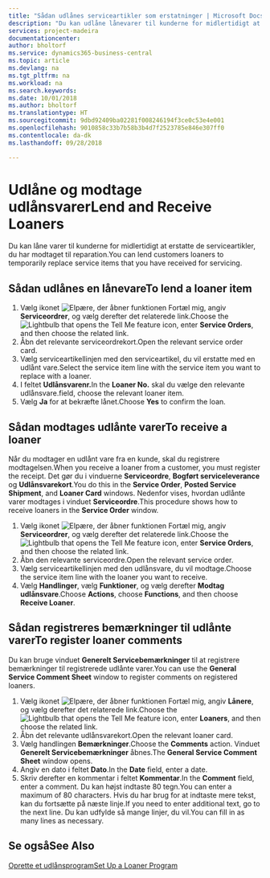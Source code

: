 ```yaml
---
title: "Sådan udlånes serviceartikler som erstatninger | Microsoft Docs"
description: "Du kan udlåne lånevarer til kunderne for midlertidigt at erstatte de serviceartikler, du har modtaget til reparation."
services: project-madeira
documentationcenter: 
author: bholtorf
ms.service: dynamics365-business-central
ms.topic: article
ms.devlang: na
ms.tgt_pltfrm: na
ms.workload: na
ms.search.keywords: 
ms.date: 10/01/2018
ms.author: bholtorf
ms.translationtype: HT
ms.sourcegitcommit: 9dbd92409ba02281f008246194f3ce0c53e4e001
ms.openlocfilehash: 9010858c33b7b58b3b4d7f2523785e846e307ff0
ms.contentlocale: da-dk
ms.lasthandoff: 09/28/2018

---
```

# <a name="lend-and-receive-loaners"></a><span data-ttu-id="fe5fb-103">Udlåne og modtage udlånsvarer</span><span class="sxs-lookup"><span data-stu-id="fe5fb-103">Lend and Receive Loaners</span></span>
<span data-ttu-id="fe5fb-104">Du kan låne varer til kunderne for midlertidigt at erstatte de serviceartikler, du har modtaget til reparation.</span><span class="sxs-lookup"><span data-stu-id="fe5fb-104">You can lend customers loaners to temporarily replace service items that you have received for servicing.</span></span>  
  
## <a name="to-lend-a-loaner-item"></a><span data-ttu-id="fe5fb-105">Sådan udlånes en lånevare</span><span class="sxs-lookup"><span data-stu-id="fe5fb-105">To lend a loaner item</span></span>    
1. <span data-ttu-id="fe5fb-106">Vælg ikonet ![Elpære, der åbner funktionen Fortæl mig](media/ui-search/search_small.png "Fortæl mig, hvad du vil foretage dig"), angiv **Serviceordrer**, og vælg derefter det relaterede link.</span><span class="sxs-lookup"><span data-stu-id="fe5fb-106">Choose the ![Lightbulb that opens the Tell Me feature](media/ui-search/search_small.png "Tell me what you want to do") icon, enter **Service Orders**, and then choose the related link.</span></span>  
2. <span data-ttu-id="fe5fb-107">Åbn det relevante serviceordrekort.</span><span class="sxs-lookup"><span data-stu-id="fe5fb-107">Open the relevant service order card.</span></span>  
3. <span data-ttu-id="fe5fb-108">Vælg serviceartikellinjen med den serviceartikel, du vil erstatte med en udlånt vare.</span><span class="sxs-lookup"><span data-stu-id="fe5fb-108">Select the service item line with the service item you want to replace with a loaner.</span></span>  
4. <span data-ttu-id="fe5fb-109">I feltet **Udlånsvarenr.**</span><span class="sxs-lookup"><span data-stu-id="fe5fb-109">In the **Loaner No.**</span></span> <span data-ttu-id="fe5fb-110">skal du vælge den relevante udlånsvare.</span><span class="sxs-lookup"><span data-stu-id="fe5fb-110">field, choose the relevant loaner item.</span></span>  
5. <span data-ttu-id="fe5fb-111">Vælg **Ja** for at bekræfte lånet.</span><span class="sxs-lookup"><span data-stu-id="fe5fb-111">Choose **Yes** to confirm the loan.</span></span>  

## <a name="to-receive-a-loaner"></a><span data-ttu-id="fe5fb-112">Sådan modtages udlånte varer</span><span class="sxs-lookup"><span data-stu-id="fe5fb-112">To receive a loaner</span></span>  
<span data-ttu-id="fe5fb-113">Når du modtager en udlånt vare fra en kunde, skal du registrere modtagelsen.</span><span class="sxs-lookup"><span data-stu-id="fe5fb-113">When you receive a loaner from a customer, you must register the receipt.</span></span> <span data-ttu-id="fe5fb-114">Det gør du i vinduerne **Serviceordre**, **Bogført serviceleverance** og **Udlånsvarekort**.</span><span class="sxs-lookup"><span data-stu-id="fe5fb-114">You do this in the **Service Order**, **Posted Service Shipment**, and **Loaner Card** windows.</span></span> <span data-ttu-id="fe5fb-115">Nedenfor vises, hvordan udlånte varer modtages i vinduet **Serviceordre**.</span><span class="sxs-lookup"><span data-stu-id="fe5fb-115">This procedure shows how to receive loaners in the **Service Order** window.</span></span>  
  
1. <span data-ttu-id="fe5fb-116">Vælg ikonet ![Elpære, der åbner funktionen Fortæl mig](media/ui-search/search_small.png "Fortæl mig, hvad du vil foretage dig"), angiv **Serviceordrer**, og vælg derefter det relaterede link.</span><span class="sxs-lookup"><span data-stu-id="fe5fb-116">Choose the ![Lightbulb that opens the Tell Me feature](media/ui-search/search_small.png "Tell me what you want to do") icon, enter **Service Orders**, and then choose the related link.</span></span>  
2. <span data-ttu-id="fe5fb-117">Åbn den relevante serviceordre.</span><span class="sxs-lookup"><span data-stu-id="fe5fb-117">Open the relevant service order.</span></span>  
3. <span data-ttu-id="fe5fb-118">Vælg serviceartikellinjen med den udlånsvare, du vil modtage.</span><span class="sxs-lookup"><span data-stu-id="fe5fb-118">Choose the service item line with the loaner you want to receive.</span></span>  
4. <span data-ttu-id="fe5fb-119">Vælg **Handlinger**, vælg **Funktioner**, og vælg derefter **Modtag udlånsvare**.</span><span class="sxs-lookup"><span data-stu-id="fe5fb-119">Choose **Actions**, choose **Functions**, and then choose **Receive Loaner**.</span></span>  

## <a name="to-register-loaner-comments"></a><span data-ttu-id="fe5fb-120">Sådan registreres bemærkninger til udlånte varer</span><span class="sxs-lookup"><span data-stu-id="fe5fb-120">To register loaner comments</span></span>  
<span data-ttu-id="fe5fb-121">Du kan bruge vinduet **Generelt Servicebemærkninger** til at registrere bemærkninger til registrerede udlånte varer.</span><span class="sxs-lookup"><span data-stu-id="fe5fb-121">You can use the **General Service Comment Sheet** window to register comments on registered loaners.</span></span>  
  
1. <span data-ttu-id="fe5fb-122">Vælg ikonet ![Elpære, der åbner funktionen Fortæl mig](media/ui-search/search_small.png "Fortæl mig, hvad du vil foretage dig"), angiv **Lånere**, og vælg derefter det relaterede link.</span><span class="sxs-lookup"><span data-stu-id="fe5fb-122">Choose the ![Lightbulb that opens the Tell Me feature](media/ui-search/search_small.png "Tell me what you want to do") icon, enter **Loaners**, and then choose the related link.</span></span>  
2. <span data-ttu-id="fe5fb-123">Åbn det relevante udlånsvarekort.</span><span class="sxs-lookup"><span data-stu-id="fe5fb-123">Open the relevant loaner card.</span></span>  
3. <span data-ttu-id="fe5fb-124">Vælg handlingen **Bemærkninger**.</span><span class="sxs-lookup"><span data-stu-id="fe5fb-124">Choose the **Comments** action.</span></span> <span data-ttu-id="fe5fb-125">Vinduet **Generelt Servicebemærkninger** åbnes.</span><span class="sxs-lookup"><span data-stu-id="fe5fb-125">The **General Service Comment Sheet** window opens.</span></span>  
4. <span data-ttu-id="fe5fb-126">Angiv en dato i feltet **Dato**.</span><span class="sxs-lookup"><span data-stu-id="fe5fb-126">In the **Date** field, enter a date.</span></span>  
5. <span data-ttu-id="fe5fb-127">Skriv derefter en kommentar i feltet **Kommentar**.</span><span class="sxs-lookup"><span data-stu-id="fe5fb-127">In the **Comment** field, enter a comment.</span></span> <span data-ttu-id="fe5fb-128">Du kan højst indtaste 80 tegn.</span><span class="sxs-lookup"><span data-stu-id="fe5fb-128">You can enter a maximum of 80 characters.</span></span> <span data-ttu-id="fe5fb-129">Hvis du har brug for at indtaste mere tekst, kan du fortsætte på næste linje.</span><span class="sxs-lookup"><span data-stu-id="fe5fb-129">If you need to enter additional text, go to the next line.</span></span> <span data-ttu-id="fe5fb-130">Du kan udfylde så mange linjer, du vil.</span><span class="sxs-lookup"><span data-stu-id="fe5fb-130">You can fill in as many lines as necessary.</span></span>  
  
## <a name="see-also"></a><span data-ttu-id="fe5fb-131">Se også</span><span class="sxs-lookup"><span data-stu-id="fe5fb-131">See Also</span></span>  
[<span data-ttu-id="fe5fb-132">Oprette et udlånsprogram</span><span class="sxs-lookup"><span data-stu-id="fe5fb-132">Set Up a Loaner Program</span></span>](service-how-setup-loaner-program.md)   

